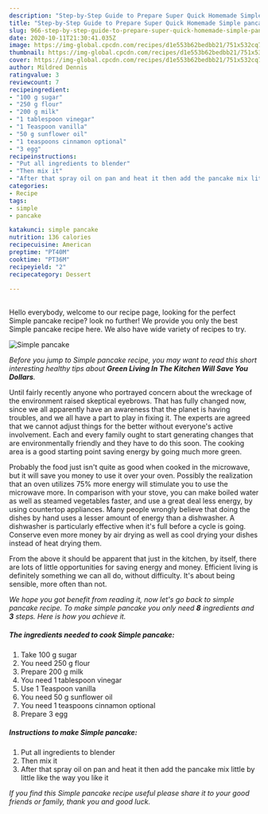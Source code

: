 ```yaml
---
description: "Step-by-Step Guide to Prepare Super Quick Homemade Simple pancake"
title: "Step-by-Step Guide to Prepare Super Quick Homemade Simple pancake"
slug: 966-step-by-step-guide-to-prepare-super-quick-homemade-simple-pancake
date: 2020-10-11T21:30:41.035Z
image: https://img-global.cpcdn.com/recipes/d1e553b62bedbb21/751x532cq70/simple-pancake-recipe-main-photo.jpg
thumbnail: https://img-global.cpcdn.com/recipes/d1e553b62bedbb21/751x532cq70/simple-pancake-recipe-main-photo.jpg
cover: https://img-global.cpcdn.com/recipes/d1e553b62bedbb21/751x532cq70/simple-pancake-recipe-main-photo.jpg
author: Mildred Dennis
ratingvalue: 3
reviewcount: 7
recipeingredient:
- "100 g sugar"
- "250 g flour"
- "200 g milk"
- "1 tablespoon vinegar"
- "1 Teaspoon vanilla"
- "50 g sunflower oil"
- "1 teaspoons cinnamon optional"
- "3 egg"
recipeinstructions:
- "Put all ingredients to blender"
- "Then mix it"
- "After that spray oil on pan and heat it then add the pancake mix little by little like the way you like it"
categories:
- Recipe
tags:
- simple
- pancake

katakunci: simple pancake 
nutrition: 136 calories
recipecuisine: American
preptime: "PT40M"
cooktime: "PT36M"
recipeyield: "2"
recipecategory: Dessert

---
```

<br>
Hello everybody, welcome to our recipe page, looking for the perfect Simple pancake recipe? look no further! We provide you only the best Simple pancake recipe here. We also have wide variety of recipes to try.
<br>


![Simple pancake](https://img-global.cpcdn.com/recipes/d1e553b62bedbb21/751x532cq70/simple-pancake-recipe-main-photo.jpg)

<i>Before you jump to Simple pancake recipe, you may want to read this short interesting healthy tips about 
<strong>Green Living In The Kitchen Will Save You Dollars</strong>.</i>
</br>

Until fairly recently anyone who portrayed concern about the wreckage of the environment raised skeptical eyebrows. That has fully changed now, since we all apparently have an awareness that the planet is having troubles, and we all have a part to play in fixing it. The experts are agreed that we cannot adjust things for the better without everyone's active involvement. Each and every family ought to start generating changes that are environmentally friendly and they have to do this soon. The cooking area is a good starting point saving energy by going much more green.

Probably the food just isn't quite as good when cooked in the microwave, but it will save you money to use it over your oven. Possibly the realization that an oven utilizes 75% more energy will stimulate you to use the microwave more. In comparison with your stove, you can make boiled water as well as steamed vegetables faster, and use a great deal less energy, by using countertop appliances. Many people wrongly believe that doing the dishes by hand uses a lesser amount of energy than a dishwasher. A dishwasher is particularly effective when it's full before a cycle is going. Conserve even more money by air drying as well as cool drying your dishes instead of heat drying them.

From the above it should be apparent that just in the kitchen, by itself, there are lots of little opportunities for saving energy and money. Efficient living is definitely something we can all do, without difficulty. It's about being sensible, more often than not.


<i>We hope you got benefit from reading it, now let's go back to simple pancake recipe. To make simple pancake you only need <strong>8</strong> ingredients and <strong>3</strong> steps. Here is how you achieve it.
</i>

##### The ingredients needed to cook Simple pancake:

1. Take 100 g sugar
1. You need 250 g flour
1. Prepare 200 g milk
1. You need 1 tablespoon vinegar
1. Use 1 Teaspoon vanilla
1. You need 50 g sunflower oil
1. You need 1 teaspoons cinnamon optional
1. Prepare 3 egg


##### Instructions to make Simple pancake:

1. Put all ingredients to blender
1. Then mix it
1. After that spray oil on pan and heat it then add the pancake mix little by little like the way you like it


<i>If you find this Simple pancake recipe useful please share it to your good friends or family, thank you and good luck.</i>
